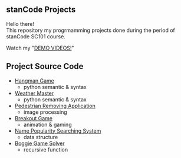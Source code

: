 ## stanCode Projects
Hello there!\
This repository my progrmamming projects done during the period of stanCode SC101 course.

Watch my "[DEMO VIDEOS!](https://drive.google.com/drive/folders/1Gi3bn9qPW_gR0ISyGzVPLd5Bztdvd7rF?fbclid=IwAR36BW3v_bHn-Idsh-0_ROSWLwrXOzoervZId25OOzH2LX4b6FCGDfULdDg)"

## Project Source Code
* [Hangman Game](https://github.com/Dlin163/sc-project/blob/main/stanCode_Projects/hangman_game/hangman.py)
  * python semantic & syntax
* [Weather Master](https://github.com/Dlin163/sc-project/blob/main/stanCode_Projects/weather_master.py)
  * python semantic & syntax
* [Pedestrian Removing Application](https://github.com/Dlin163/sc-project/blob/main/stanCode_Projects/my_photoshop/stanCodoshop.py)
  * image processing
* [Breakout Game](https://github.com/Dlin163/sc-project/blob/main/stanCode_Projects/break_out_game/breakout.py)
  * animation & gaming
* [Name Popularity Searching System](https://github.com/Dlin163/sc-project/blob/main/stanCode_Projects/name_searching_system/babygraphics.py)
  * data structure
* [Boggie Game Solver](https://github.com/Dlin163/sc-project/blob/main/stanCode_Projects/boggle_game_solver/boggle.py)
  * recursive function
  

